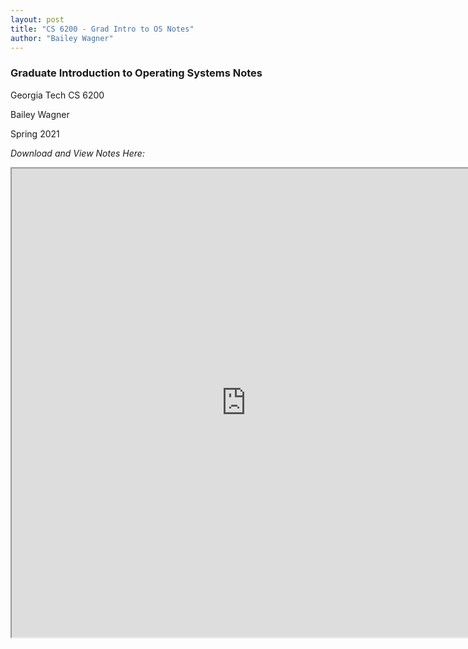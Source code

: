 ```yaml
---
layout: post
title: "CS 6200 - Grad Intro to OS Notes"
author: "Bailey Wagner"
---
```


### Graduate Introduction to Operating Systems Notes
Georgia Tech CS 6200  

Bailey Wagner  

Spring 2021

*Download and View Notes Here:*  

<iframe src="https://docs.google.com/viewer?srcid=1ImYUDPlnitwtM2g2b1qCdHL7krmSVsiB&pid=explorer&efh=false&a=v&chrome=false&embedded=true" width="750px" height="750px"></iframe>
